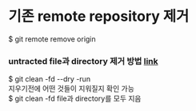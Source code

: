 # 기존 remote repository 제거 
$ git remote remove origin

### untracted file과 directory 제거 방법 [link](https://blog.outsider.ne.kr/1164)
$ git clean -fd --dry -run   
지우기전에 어떤 것들이 지워질지 확인 가능  
$ git clean -fd 
file과 directory를 모두 지음

